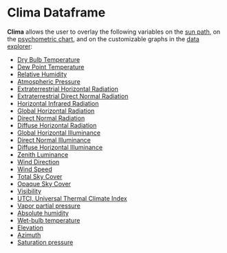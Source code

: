 # Clima Dataframe

**Clima** allows the user to overlay the following variables on the [sun path](../sun-and-cloud/), on the [psychometric chart](../psychrometric-chart/), and on the customizable graphs in the [data explorer](../data-explorer.md):

* [Dry Bulb Temperature ](https://bigladdersoftware.com/epx/docs/22-2/auxiliary-programs/energyplus-weather-file-epw-data-dictionary.html#field-dry-bulb-temperature)
* [Dew Point Temperature ](https://bigladdersoftware.com/epx/docs/22-2/auxiliary-programs/energyplus-weather-file-epw-data-dictionary.html#field-dew-point-temperature)
* [Relative Humidity ](https://bigladdersoftware.com/epx/docs/22-2/auxiliary-programs/energyplus-weather-file-epw-data-dictionary.html#field-relative-humidity)
* [Atmospheric Pressure ](https://bigladdersoftware.com/epx/docs/22-2/auxiliary-programs/energyplus-weather-file-epw-data-dictionary.html#field-atmospheric-station-pressure)
* [Extraterrestrial Horizontal Radiation ](https://bigladdersoftware.com/epx/docs/22-2/auxiliary-programs/energyplus-weather-file-epw-data-dictionary.html#field-extraterrestrial-horizontal-radiation)
* [Extraterrestrial Direct Normal Radiation ](https://bigladdersoftware.com/epx/docs/22-2/auxiliary-programs/energyplus-weather-file-epw-data-dictionary.html#field-extraterrestrial-direct-normal-radiation)
* [Horizontal Infrared Radiation ](https://bigladdersoftware.com/epx/docs/22-2/auxiliary-programs/energyplus-weather-file-epw-data-dictionary.html#field-horizontal-infrared-radiation-intensity)
* [Global Horizontal Radiation ](https://bigladdersoftware.com/epx/docs/22-2/auxiliary-programs/energyplus-weather-file-epw-data-dictionary.html#field-global-horizontal-radiation)
* [Direct Normal Radiation ](https://bigladdersoftware.com/epx/docs/22-2/auxiliary-programs/energyplus-weather-file-epw-data-dictionary.html#field-direct-normal-radiation)
* [Diffuse Horizontal Radiation](https://bigladdersoftware.com/epx/docs/22-2/auxiliary-programs/energyplus-weather-file-epw-data-dictionary.html#field-diffuse-horizontal-radiation)&#x20;
* [Global Horizontal Illuminance](https://bigladdersoftware.com/epx/docs/22-2/auxiliary-programs/energyplus-weather-file-epw-data-dictionary.html#field-global-horizontal-illuminance)&#x20;
* [Direct Normal Illuminance](https://bigladdersoftware.com/epx/docs/22-2/auxiliary-programs/energyplus-weather-file-epw-data-dictionary.html#field-direct-normal-illuminance)&#x20;
* [Diffuse Horizontal Illuminance ](https://bigladdersoftware.com/epx/docs/22-2/auxiliary-programs/energyplus-weather-file-epw-data-dictionary.html#field-diffuse-horizontal-illuminance)
* [Zenith Luminance ](https://bigladdersoftware.com/epx/docs/22-2/auxiliary-programs/energyplus-weather-file-epw-data-dictionary.html#field-zenith-luminance)
* [Wind Direction](https://bigladdersoftware.com/epx/docs/22-2/auxiliary-programs/energyplus-weather-file-epw-data-dictionary.html#field-wind-direction)&#x20;
* [Wind Speed](https://bigladdersoftware.com/epx/docs/22-2/auxiliary-programs/energyplus-weather-file-epw-data-dictionary.html#field-wind-speed)&#x20;
* [Total Sky Cover](https://bigladdersoftware.com/epx/docs/22-2/auxiliary-programs/energyplus-weather-file-epw-data-dictionary.html#field-total-sky-cover)&#x20;
* [Opaque Sky Cover](https://bigladdersoftware.com/epx/docs/22-2/auxiliary-programs/energyplus-weather-file-epw-data-dictionary.html#field-opaque-sky-cover)&#x20;
* [Visibility](https://bigladdersoftware.com/epx/docs/22-2/auxiliary-programs/energyplus-weather-file-epw-data-dictionary.html#field-visibility)
* [UTCI, Universal Thermal Climate Index](../outdoor-comfort/utci-explained.md)
* [Vapor partial pressure](https://en.wikipedia.org/wiki/Vapor\_pressure)
* [Absolute humidity](https://en.wikipedia.org/wiki/Humidity)
* [Wet-bulb temperature](https://en.wikipedia.org/wiki/Wet-bulb\_temperature)
* [Elevation](https://en.wikipedia.org/wiki/Solar\_zenith\_angle)
* [Azimuth](https://en.wikipedia.org/wiki/Solar\_azimuth\_angle)
* [Saturation pressure](https://en.wikipedia.org/wiki/Vapour\_pressure\_of\_water)
